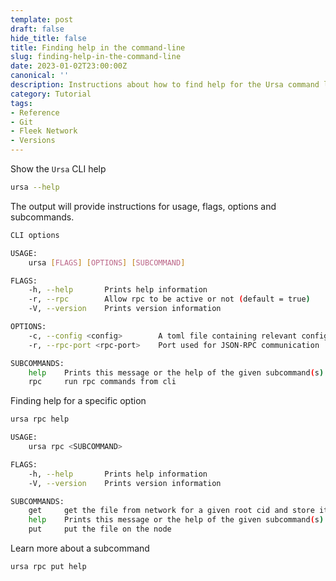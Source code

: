 ```yaml
---
template: post
draft: false
hide_title: false
title: Finding help in the command-line
slug: finding-help-in-the-command-line
date: 2023-01-02T23:00:00Z
canonical: ''
description: Instructions about how to find help for the Ursa command line
category: Tutorial
tags:
- Reference
- Git
- Fleek Network
- Versions
---
```


Show the `Ursa` CLI help

```sh
ursa --help
```

The output will provide instructions for usage, flags, options and subcommands.

```sh
CLI options

USAGE:
    ursa [FLAGS] [OPTIONS] [SUBCOMMAND]

FLAGS:
    -h, --help       Prints help information
    -r, --rpc        Allow rpc to be active or not (default = true)
    -V, --version    Prints version information

OPTIONS:
    -c, --config <config>        A toml file containing relevant configurations
    -r, --rpc-port <rpc-port>    Port used for JSON-RPC communication

SUBCOMMANDS:
    help    Prints this message or the help of the given subcommand(s)
    rpc     run rpc commands from cli
```

Finding help for a specific option

```sh
ursa rpc help
```

```sh
USAGE:
    ursa rpc <SUBCOMMAND>

FLAGS:
    -h, --help       Prints help information
    -V, --version    Prints version information

SUBCOMMANDS:
    get     get the file from network for a given root cid and store it on given path
    help    Prints this message or the help of the given subcommand(s)
    put     put the file on the node
```

Learn more about a subcommand

```sh
ursa rpc put help
```
